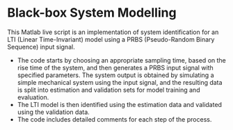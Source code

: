 # Black-box System Modelling

This Matlab live script is an implementation of system identification for an LTI (Linear Time-Invariant) model using a PRBS (Pseudo-Random Binary Sequence) input signal.

* The code starts by choosing an appropriate sampling time, based on the rise time of the system, and then generates a PRBS input signal with specified parameters. The system output is obtained by simulating a simple mechanical system using the input signal, and the resulting data is split into estimation and validation sets for model training and evaluation.
*  The LTI model is then identified using the estimation data and validated using the validation data.
*  The code includes detailed comments for each step of the process.
